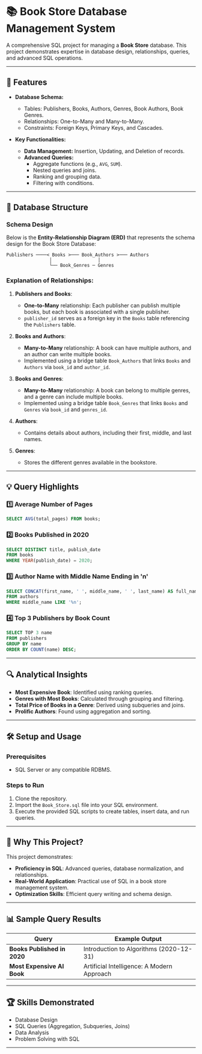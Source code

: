 
# 📚 Book Store Database Management System

A comprehensive SQL project for managing a **Book Store** database. This project demonstrates expertise in database design, relationships, queries, and advanced SQL operations.

---

## 🚀 Features

- **Database Schema:** 
  - Tables: Publishers, Books, Authors, Genres, Book Authors, Book Genres.
  - Relationships: One-to-Many and Many-to-Many.
  - Constraints: Foreign Keys, Primary Keys, and Cascades.

- **Key Functionalities:**
  - **Data Management:** Insertion, Updating, and Deletion of records.
  - **Advanced Queries:** 
    - Aggregate functions (e.g., `AVG`, `SUM`).
    - Nested queries and joins.
    - Ranking and grouping data.
    - Filtering with conditions.

---

## 📂 Database Structure

### Schema Design

Below is the **Entity-Relationship Diagram (ERD)** that represents the schema design for the Book Store Database:

```
Publishers ────< Books >─── Book_Authors >─── Authors
                │                 │
                └── Book_Genres ─ Genres
```

### Explanation of Relationships:

1. **Publishers and Books**:
   - **One-to-Many** relationship: Each publisher can publish multiple books, but each book is associated with a single publisher.
   - `publisher_id` serves as a foreign key in the `Books` table referencing the `Publishers` table.

2. **Books and Authors**:
   - **Many-to-Many** relationship: A book can have multiple authors, and an author can write multiple books.
   - Implemented using a bridge table `Book_Authors` that links `Books` and `Authors` via `book_id` and `author_id`.

3. **Books and Genres**:
   - **Many-to-Many** relationship: A book can belong to multiple genres, and a genre can include multiple books.
   - Implemented using a bridge table `Book_Genres` that links `Books` and `Genres` via `book_id` and `genres_id`.

4. **Authors**:
   - Contains details about authors, including their first, middle, and last names.

5. **Genres**:
   - Stores the different genres available in the bookstore.

---

## 💡 Query Highlights

### 1️⃣ Average Number of Pages
```sql
SELECT AVG(total_pages) FROM books;
```

### 2️⃣ Books Published in 2020
```sql
SELECT DISTINCT title, publish_date
FROM books
WHERE YEAR(publish_date) = 2020;
```

### 3️⃣ Author Name with Middle Name Ending in 'n'
```sql
SELECT CONCAT(first_name, ' ', middle_name, ' ', last_name) AS full_name
FROM authors
WHERE middle_name LIKE '%n';
```

### 4️⃣ Top 3 Publishers by Book Count
```sql
SELECT TOP 3 name
FROM publishers
GROUP BY name
ORDER BY COUNT(name) DESC;
```

---

## 🔍 Analytical Insights

- **Most Expensive Book**: Identified using ranking queries.
- **Genres with Most Books**: Calculated through grouping and filtering.
- **Total Price of Books in a Genre**: Derived using subqueries and joins.
- **Prolific Authors**: Found using aggregation and sorting.

---

## 🛠️ Setup and Usage

### Prerequisites
- SQL Server or any compatible RDBMS.

### Steps to Run
1. Clone the repository.
2. Import the `Book_Store.sql` file into your SQL environment.
3. Execute the provided SQL scripts to create tables, insert data, and run queries.

---

## 🎯 Why This Project?

This project demonstrates:
- **Proficiency in SQL**: Advanced queries, database normalization, and relationships.
- **Real-World Application**: Practical use of SQL in a book store management system.
- **Optimization Skills**: Efficient query writing and schema design.

---

## 📊 Sample Query Results

| Query | Example Output |
|-------|----------------|
| **Books Published in 2020** | Introduction to Algorithms (2020-12-31) |
| **Most Expensive AI Book** | Artificial Intelligence: A Modern Approach |

---

## 🏆 Skills Demonstrated

- Database Design
- SQL Queries (Aggregation, Subqueries, Joins)
- Data Analysis
- Problem Solving with SQL

---
